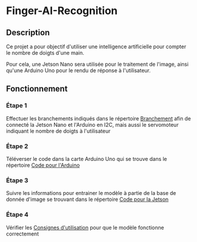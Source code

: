 # Finger-AI-Recognition

## Description

Ce projet a pour objectif d'utiliser une intelligence artificielle pour compter le nombre de doigts d'une main.

Pour cela, une Jetson Nano sera utilisée pour le traitement de l'image, ainsi qu'une Arduino Uno pour le rendu de réponse à l'utilisateur.

## Fonctionnement

### Étape 1

Effectuer les branchements indiqués dans le répertoire [Branchement](https://github.com/Poblit0/Finger-AI-Recognition/tree/main/Branchement) afin de connecté la Jetson Nano et l'Arduino en I2C, mais aussi le servomoteur indiquant le nombre de doigts à l'utilisateur

### Étape 2

Téléverser le code dans la carte Arduino Uno qui se trouve dans le répertoire [Code pour l'Arduino](https://github.com/Poblit0/Finger-AI-Recognition/tree/main/Code%20pour%20l'Arduino)

### Étape 3

Suivre les informations pour entrainer le modèle à partie de la base de donnée d'image se trouvant dans le répertoire [Code pour la Jetson](https://github.com/Poblit0/Finger-AI-Recognition/tree/main/Code%20pour%20la%20Jetson)

### Étape 4

Vérifier les [Consignes d'utilisation](https://github.com/Poblit0/Finger-AI-Recognition/tree/main/Consignes%20d'utilisation) pour que le modèle fonctionne correctement
